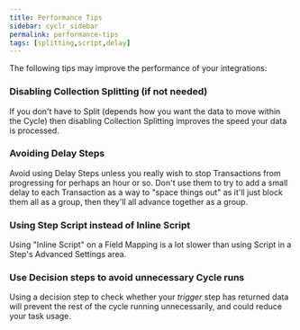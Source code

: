 ```yaml
---
title: Performance Tips
sidebar: cyclr_sidebar
permalink: performance-tips
tags: [splitting,script,delay]
---
```


The following tips may improve the performance of your integrations:

### Disabling Collection Splitting (if not needed)

If you don't have to Split (depends how you want the data to move within the Cycle) then disabling Collection Splitting improves the speed your data is processed.

### Avoiding Delay Steps

Avoid using Delay Steps unless you really wish to stop Transactions from progressing for perhaps an hour or so. Don't use them to try to add a small delay to each Transaction as a way to "space things out" as it'll just block them all as a group, then they'll all advance together as a group.

### Using Step Script instead of Inline Script

Using "Inline Script" on a Field Mapping is a lot slower than using Script in a Step's Advanced Settings area.

### Use Decision steps to avoid unnecessary Cycle runs

Using a decision step to check whether your _trigger_ step has returned data will prevent the rest of the cycle running unnecessarily, and could reduce your task usage.
